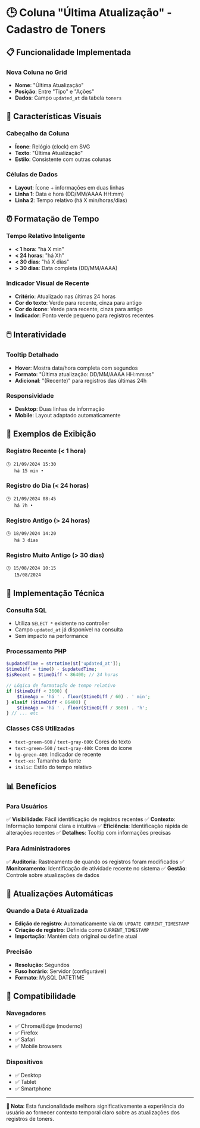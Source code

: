 # 🕒 Coluna "Última Atualização" - Cadastro de Toners

## 📋 Funcionalidade Implementada

### **Nova Coluna no Grid**
- **Nome**: "Última Atualização"
- **Posição**: Entre "Tipo" e "Ações"
- **Dados**: Campo `updated_at` da tabela `toners`

## 🎨 Características Visuais

### **Cabeçalho da Coluna**
- **Ícone**: Relógio (clock) em SVG
- **Texto**: "Última Atualização"
- **Estilo**: Consistente com outras colunas

### **Células de Dados**
- **Layout**: Ícone + informações em duas linhas
- **Linha 1**: Data e hora (DD/MM/AAAA HH:mm)
- **Linha 2**: Tempo relativo (há X min/horas/dias)

## ⏰ Formatação de Tempo

### **Tempo Relativo Inteligente**
- **< 1 hora**: "há X min"
- **< 24 horas**: "há Xh"
- **< 30 dias**: "há X dias"
- **> 30 dias**: Data completa (DD/MM/AAAA)

### **Indicador Visual de Recente**
- **Critério**: Atualizado nas últimas 24 horas
- **Cor do texto**: Verde para recente, cinza para antigo
- **Cor do ícone**: Verde para recente, cinza para antigo
- **Indicador**: Ponto verde pequeno para registros recentes

## 🖱️ Interatividade

### **Tooltip Detalhado**
- **Hover**: Mostra data/hora completa com segundos
- **Formato**: "Última atualização: DD/MM/AAAA HH:mm:ss"
- **Adicional**: "(Recente)" para registros das últimas 24h

### **Responsividade**
- **Desktop**: Duas linhas de informação
- **Mobile**: Layout adaptado automaticamente

## 🎯 Exemplos de Exibição

### **Registro Recente (< 1 hora)**
```
🕒 21/09/2024 15:30
   há 15 min •
```

### **Registro do Dia (< 24 horas)**
```
🕒 21/09/2024 08:45
   há 7h •
```

### **Registro Antigo (> 24 horas)**
```
🕒 18/09/2024 14:20
   há 3 dias
```

### **Registro Muito Antigo (> 30 dias)**
```
🕒 15/08/2024 10:15
   15/08/2024
```

## 🔧 Implementação Técnica

### **Consulta SQL**
- Utiliza `SELECT *` existente no controller
- Campo `updated_at` já disponível na consulta
- Sem impacto na performance

### **Processamento PHP**
```php
$updatedTime = strtotime($t['updated_at']);
$timeDiff = time() - $updatedTime;
$isRecent = $timeDiff < 86400; // 24 horas

// Lógica de formatação de tempo relativo
if ($timeDiff < 3600) {
    $timeAgo = 'há ' . floor($timeDiff / 60) . ' min';
} elseif ($timeDiff < 86400) {
    $timeAgo = 'há ' . floor($timeDiff / 3600) . 'h';
} // ... etc
```

### **Classes CSS Utilizadas**
- `text-green-600` / `text-gray-600`: Cores do texto
- `text-green-500` / `text-gray-400`: Cores do ícone
- `bg-green-400`: Indicador de recente
- `text-xs`: Tamanho da fonte
- `italic`: Estilo do tempo relativo

## 📊 Benefícios

### **Para Usuários**
✅ **Visibilidade**: Fácil identificação de registros recentes
✅ **Contexto**: Informação temporal clara e intuitiva
✅ **Eficiência**: Identificação rápida de alterações recentes
✅ **Detalhes**: Tooltip com informações precisas

### **Para Administradores**
✅ **Auditoria**: Rastreamento de quando os registros foram modificados
✅ **Monitoramento**: Identificação de atividade recente no sistema
✅ **Gestão**: Controle sobre atualizações de dados

## 🔄 Atualizações Automáticas

### **Quando a Data é Atualizada**
- **Edição de registro**: Automaticamente via `ON UPDATE CURRENT_TIMESTAMP`
- **Criação de registro**: Definida como `CURRENT_TIMESTAMP`
- **Importação**: Mantém data original ou define atual

### **Precisão**
- **Resolução**: Segundos
- **Fuso horário**: Servidor (configurável)
- **Formato**: MySQL DATETIME

## 📱 Compatibilidade

### **Navegadores**
- ✅ Chrome/Edge (moderno)
- ✅ Firefox
- ✅ Safari
- ✅ Mobile browsers

### **Dispositivos**
- ✅ Desktop
- ✅ Tablet
- ✅ Smartphone

---

**📝 Nota**: Esta funcionalidade melhora significativamente a experiência do usuário ao fornecer contexto temporal claro sobre as atualizações dos registros de toners.

